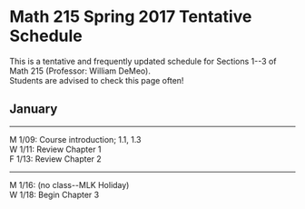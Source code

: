# Math 215 Spring 2017 Tentative Schedule

This is a tentative and frequently updated schedule for Sections 1--3 of Math 215
(Professor: William DeMeo).  
Students are advised to check this page often!

## January

---------------------------------------------------------
M 1/09: Course introduction; 1.1, 1.3  
W 1/11: Review Chapter 1  
F 1/13: Review Chapter 2  
<!-- ;  **MLP Review 1: 1.1, 1.2**    -->


---------------------------------------------------------
M 1/16: (no class--MLK Holiday)  
W 1/18: Begin Chapter 3  
